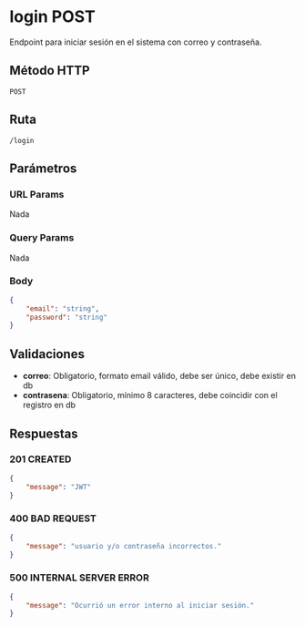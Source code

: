 # login POST

Endpoint para iniciar sesión en el sistema con correo y contraseña.

## Método HTTP
`POST`

## Ruta
`/login`

## Parámetros

### URL Params

Nada

### Query Params

Nada

### Body

```json
{
    "email": "string",     
    "password": "string"
}
```

## Validaciones

- **correo**: Obligatorio, formato email válido, debe ser único, debe existir en db
- **contrasena**: Obligatorio, mínimo 8 caracteres, debe coincidir con el registro en db

## Respuestas

### 201 CREATED

```json
{
    "message": "JWT"
}
```

### 400 BAD REQUEST

```json
{
    "message": "usuario y/o contraseña incorrectos."
}
```

### 500 INTERNAL SERVER ERROR
```json
{
    "message": "Ocurrió un error interno al iniciar sesión."
}
```
